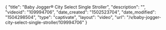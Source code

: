 {
    "title": "Baby Jogger&reg; City Select Single Stroller",
    "description": "",
    "videoid": "109994706",
    "date_created": "1502523704",
    "date_modified": "1504298504",
    "type": "captivate",
    "layout": "video",
    "url": "\/v\/baby-jogger-city-select-single-stroller\/109994706"
}